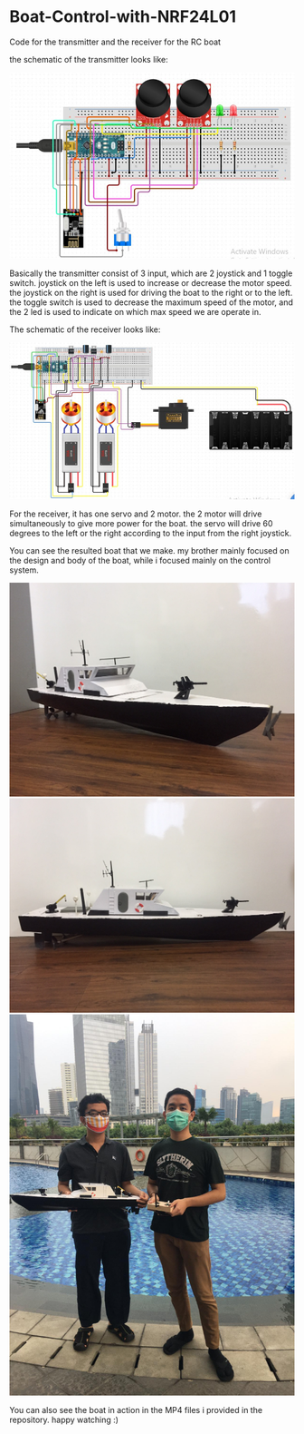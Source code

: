 # Boat-Control-with-NRF24L01
Code for the transmitter and the receiver for the RC boat

the schematic of the transmitter looks like:

<img src="Schematic/schematicT.jpg">

Basically the transmitter consist of 3 input, which are 2 joystick and 1 toggle switch. joystick on the left is used to increase or decrease the motor speed. the joystick on the right is used for driving the boat to the right or to the left. the toggle switch is used to decrease the maximum speed of the motor, and the 2 led is used to indicate on which max speed we are operate in. 

The schematic of the receiver looks like:

<img src="Schematic/shematicR.jpg">

For the receiver, it has one servo and 2 motor. the 2 motor will drive simultaneously to give more power for the boat. the servo will drive 60 degrees to the left or the right according to the input from the right joystick. 

You can see the resulted boat that we make. my brother mainly focused on the design and body of the boat, while i focused mainly on the control system.

<img src = "Tampak depan samping.jpg">
<img src = "Tampak samping.jpg">
<img src = "foto bareng.JPG">

You can also see the boat in action in the MP4 files i provided in the repository. happy watching :)

